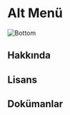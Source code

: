 # Alt Menü

![Bottom](/docs.toltekcampus.com/media/layout/bottom.png)

## Hakkında

## Lisans

## Dokümanlar